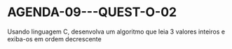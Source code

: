 # AGENDA-09---QUEST-O-02
Usando linguagem C, desenvolva um algoritmo que leia 3 valores inteiros e exiba-os em ordem decrescente

